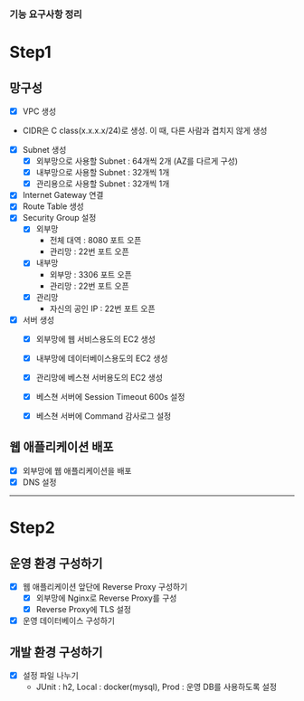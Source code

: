 ### 기능 요구사항 정리

# Step1

## 망구성

- [x] VPC 생성  
- CIDR은 C class(x.x.x.x/24)로 생성. 이 때, 다른 사람과 겹치지 않게 생성  
- [x] Subnet 생성  
  - [x] 외부망으로 사용할 Subnet : 64개씩 2개 (AZ를 다르게 구성)  
  - [x] 내부망으로 사용할 Subnet : 32개씩 1개
  - [x] 관리용으로 사용할 Subnet : 32개씩 1개
- [x] Internet Gateway 연결  
- [x] Route Table 생성  
- [x] Security Group 설정  
  - [x] 외부망  
    - 전체 대역 : 8080 포트 오픈
    - 관리망 : 22번 포트 오픈
  - [x] 내부망
    - 외부망 : 3306 포트 오픈
    - 관리망 : 22번 포트 오픈
  - [x] 관리망
    - 자신의 공인 IP : 22번 포트 오픈
- [x] 서버 생성
  - [x] 외부망에 웹 서비스용도의 EC2 생성
  - [x] 내부망에 데이터베이스용도의 EC2 생성
  - [x] 관리망에 베스쳔 서버용도의 EC2 생성
  - [x] 베스쳔 서버에 Session Timeout 600s 설정
  - [x] 베스쳔 서버에 Command 감사로그 설정


## 웹 애플리케이션 배포
- [x] 외부망에 웹 애플리케이션을 배포
- [x] DNS 설정

<hr>

# Step2

## 운영 환경 구성하기
- [x] 웹 애플리케이션 앞단에 Reverse Proxy 구성하기  
  - [x] 외부망에 Nginx로 Reverse Proxy를 구성
  - [x] Reverse Proxy에 TLS 설정
- [x] 운영 데이터베이스 구성하기

## 개발 환경 구성하기
- [x] 설정 파일 나누기
  - JUnit : h2, Local : docker(mysql), Prod : 운영 DB를 사용하도록 설정